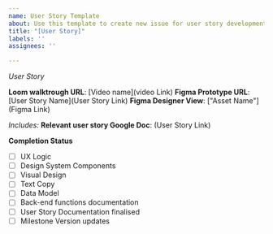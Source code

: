 ```yaml
---
name: User Story Template
about: Use this template to create new issue for user story development
title: "[User Story]"
labels: ''
assignees: ''

---
```


*User Story*

**Loom walktrough URL**: [Video name](video Link)
**Figma Prototype URL**: [User Story Name](User Story Link)
**Figma Designer View**: ["Asset Name"](Figma Link)

*Includes:* 
**Relevant user story Google Doc**: (User Story Link)


**Completion Status**
- [ ] UX Logic
- [ ] Design System Components 
- [ ] Visual Design
- [ ] Text Copy
- [ ] Data Model
- [ ] Back-end functions documentation
- [ ] User Story Documentation finalised
- [ ] Milestone Version updates
